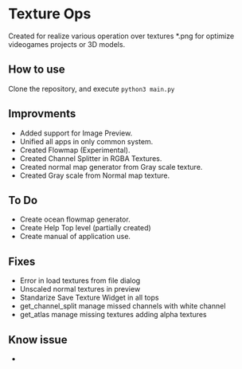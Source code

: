 # Texture Ops

Created for realize various operation over textures *.png for optimize videogames projects or 3D models.

## How to use

Clone the repository, and execute `python3 main.py`

## Improvments

- Added support for Image Preview.
- Unified all apps in only common system.
- Created Flowmap (Experimental).
- Created Channel Splitter in RGBA Textures.
- Created normal map generator from Gray scale texture.
- Created Gray scale from Normal map texture.

## To Do

- Create ocean flowmap generator.
- Create Help Top level (partially created)
- Create manual of application use.

## Fixes

- Error in load textures from file dialog
- Unscaled normal textures in preview
- Standarize Save Texture Widget in all tops
- get_channel_split manage missed channels with white channel
- get_atlas manage missing textures adding alpha textures

## Know issue

- 
